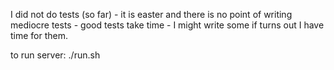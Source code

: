 I did not do tests (so far) - it is easter and there is no point of writing mediocre tests - good tests take time - I might write some if turns out I have time for them.

to run server: ./run.sh
